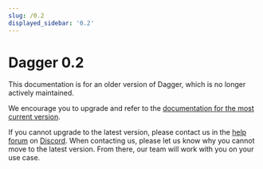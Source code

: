 ```yaml
---
slug: /0.2
displayed_sidebar: '0.2'
---
```


# Dagger 0.2

This documentation is for an older version of Dagger, which is no longer actively maintained.

We encourage you to upgrade and refer to the [documentation for the most current version](/).

If you cannot upgrade to the latest version, please contact us in the [help forum](https://discord.com/channels/707636530424053791/1030538312508776540) on [Discord](https://discord.com/invite/dagger-io). When contacting us, please let us know why you cannot move to the latest version. From there, our team will work with you on your use case.
